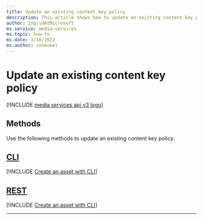 ```yaml
---
title: Update an existing content key policy
description: This article shows how to update an existing content key policy.
author: IngridAtMicrosoft
ms.service: media-services
ms.topic: how-to
ms.date: 3/16/2022
ms.author: inhenkel
---
```


# Update an existing content key policy

[!INCLUDE [media services api v3 logo](./includes/v3-hr.md)]

## Methods

Use the following methods to update an existing content key policy.

## [CLI](#tab/cli/)

[!INCLUDE [Create an asset with CLI](includes/task-update-content-key-policy-cli.md)]

## [REST](#tab/rest/)

[!INCLUDE [Create an asset with CLI](includes/task-update-content-key-policy-rest.md)]

---
